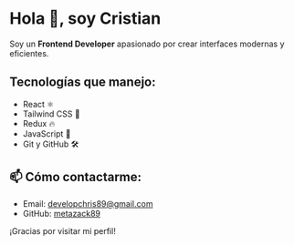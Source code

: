 # Hola 👋, soy Cristian

Soy un **Frontend Developer** apasionado por crear interfaces modernas y eficientes.

## Tecnologías que manejo:
- React ⚛️
- Tailwind CSS 🎨
- Redux 🔥
- JavaScript 🚀
- Git y GitHub 🛠️

## 📫 Cómo contactarme:
- Email: developchris89@gmail.com
- GitHub: [metazack89](https://github.com/metazack89)

¡Gracias por visitar mi perfil!
